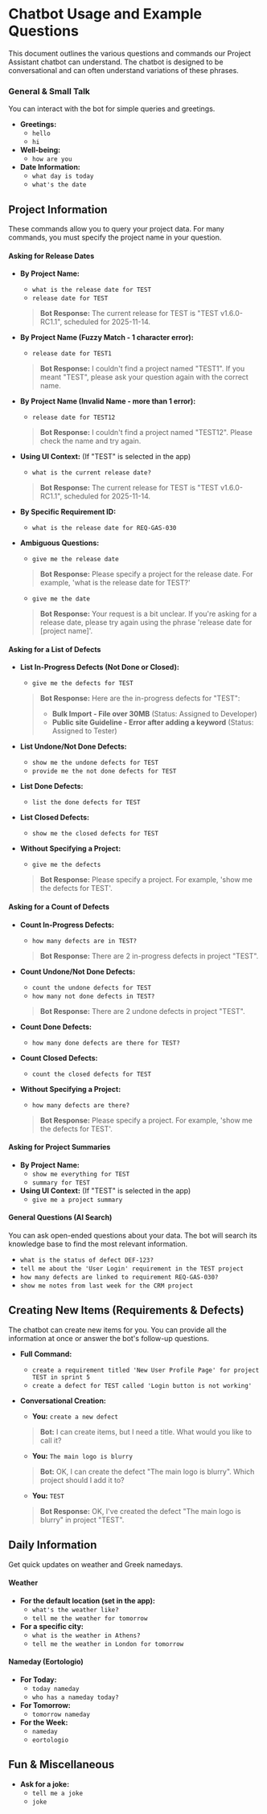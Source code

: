 # Chatbot Usage and Example Questions

This document outlines the various questions and commands our Project Assistant chatbot can understand. The chatbot is designed to be conversational and can often understand variations of these phrases.

### General & Small Talk

You can interact with the bot for simple queries and greetings.

- **Greetings:**
  - `hello`
  - `hi`
- **Well-being:**
  - `how are you`
- **Date Information:**
  - `what day is today`
  - `what's the date`

## Project Information

These commands allow you to query your project data. For many commands, you must specify the project name in your question.

#### Asking for Release Dates

- **By Project Name:**
  - `what is the release date for TEST`
  - `release date for TEST`
  > **Bot Response:** The current release for TEST is "TEST v1.6.0-RC1.1", scheduled for 2025-11-14.

- **By Project Name (Fuzzy Match - 1 character error):**
  - `release date for TEST1`
  > **Bot Response:** I couldn't find a project named "TEST1". If you meant "TEST", please ask your question again with the correct name.

- **By Project Name (Invalid Name - more than 1 error):**
  - `release date for TEST12`
  > **Bot Response:** I couldn't find a project named "TEST12". Please check the name and try again.

- **Using UI Context:** (If "TEST" is selected in the app)
  - `what is the current release date?`
  > **Bot Response:** The current release for TEST is "TEST v1.6.0-RC1.1", scheduled for 2025-11-14.

- **By Specific Requirement ID:**
  - `what is the release date for REQ-GAS-030`

- **Ambiguous Questions:**
  - `give me the release date`
  > **Bot Response:** Please specify a project for the release date. For example, 'what is the release date for TEST?'
  - `give me the date`
  > **Bot Response:** Your request is a bit unclear. If you're asking for a release date, please try again using the phrase 'release date for [project name]'.

#### Asking for a List of Defects

- **List In-Progress Defects (Not Done or Closed):**
  - `give me the defects for TEST`
  > **Bot Response:** Here are the in-progress defects for "TEST":
  >
  > - **Bulk Import - File over 30MB** (Status: Assigned to Developer)
  > - **Public site Guideline - Error after adding a keyword** (Status: Assigned to Tester)

- **List Undone/Not Done Defects:**
  - `show me the undone defects for TEST`
  - `provide me the not done defects for TEST`

- **List Done Defects:**
  - `list the done defects for TEST`

- **List Closed Defects:**
  - `show me the closed defects for TEST`

- **Without Specifying a Project:**
  - `give me the defects`
  > **Bot Response:** Please specify a project. For example, 'show me the defects for TEST'.

#### Asking for a Count of Defects

- **Count In-Progress Defects:**
  - `how many defects are in TEST?`
  > **Bot Response:** There are 2 in-progress defects in project "TEST".

- **Count Undone/Not Done Defects:**
  - `count the undone defects for TEST`
  - `how many not done defects in TEST?`
  > **Bot Response:** There are 2 undone defects in project "TEST".

- **Count Done Defects:**
  - `how many done defects are there for TEST?`

- **Count Closed Defects:**
  - `count the closed defects for TEST`

- **Without Specifying a Project:**
  - `how many defects are there?`
  > **Bot Response:** Please specify a project. For example, 'show me the defects for TEST'.

#### Asking for Project Summaries

- **By Project Name:**
  - `show me everything for TEST`
  - `summary for TEST`
- **Using UI Context:** (If "TEST" is selected in the app)
  - `give me a project summary`

#### General Questions (AI Search)

You can ask open-ended questions about your data. The bot will search its knowledge base to find the most relevant information.

- `what is the status of defect DEF-123?`
- `tell me about the 'User Login' requirement in the TEST project`
- `how many defects are linked to requirement REQ-GAS-030?`
- `show me notes from last week for the CRM project`

## Creating New Items (Requirements & Defects)

The chatbot can create new items for you. You can provide all the information at once or answer the bot's follow-up questions.

- **Full Command:**
  - `create a requirement titled 'New User Profile Page' for project TEST in sprint 5`
  - `create a defect for TEST called 'Login button is not working'`

- **Conversational Creation:**
  - **You:** `create a new defect`
  > **Bot:** I can create items, but I need a title. What would you like to call it?
  - **You:** `The main logo is blurry`
  > **Bot:** OK, I can create the defect "The main logo is blurry". Which project should I add it to?
  - **You:** `TEST`
  > **Bot Response:** OK, I've created the defect "The main logo is blurry" in project "TEST".

## Daily Information

Get quick updates on weather and Greek namedays.

#### Weather

- **For the default location (set in the app):**
  - `what's the weather like?`
  - `tell me the weather for tomorrow`
- **For a specific city:**
  - `what is the weather in Athens?`
  - `tell me the weather in London for tomorrow`

#### Nameday (Eortologio)

- **For Today:**
  - `today nameday`
  - `who has a nameday today?`
- **For Tomorrow:**
  - `tomorrow nameday`
- **For the Week:**
  - `nameday`
  - `eortologio`

## Fun & Miscellaneous

- **Ask for a joke:**
  - `tell me a joke`
  - `joke`